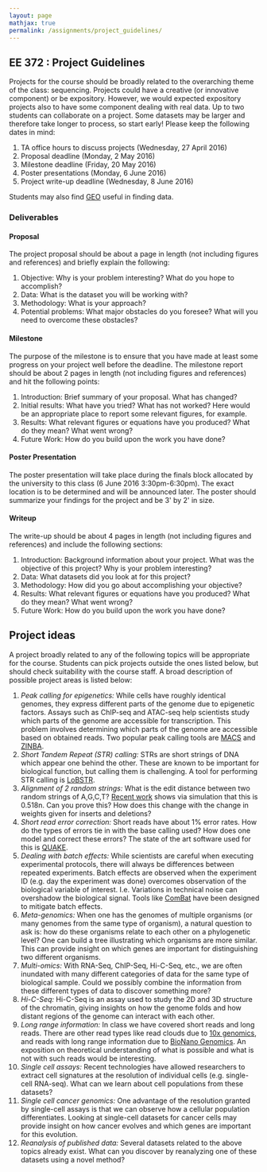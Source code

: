 ```yaml
---
layout: page
mathjax: true
permalink: /assignments/project_guidelines/
---
```


## EE 372 : Project Guidelines

Projects for the course should be broadly related to the overarching theme of the class: sequencing.
Projects could have a creative (or innovative component) or be expository. However, we would expected
expository projects also to have some component dealing with real data.
Up to two students can collaborate on a project. Some datasets may be larger
and therefore take longer to process, so start early! Please keep the following dates in mind:

1. TA office hours to discuss projects  (Wednesday, 27 April 2016)
2. Proposal deadline (Monday, 2 May 2016)  
3. Milestone deadline (Friday, 20 May 2016)  
4. Poster presentations (Monday, 6 June 2016)  
5. Project write-up deadline (Wednesday, 8 June 2016)

Students may also find [GEO](http://www.ncbi.nlm.nih.gov/geo/) useful in finding data.


### Deliverables

#### Proposal

The project proposal should be about a page in length (not including figures and references) and briefly explain the following:

1. Objective: Why is your problem interesting? What do you hope to accomplish?
2. Data: What is the dataset you will be working with?  
3. Methodology: What is your approach?  
4. Potential problems: What major obstacles do you foresee? What will you need to overcome these obstacles?


#### Milestone

The purpose of the milestone is to ensure that you have made at least some progress on your project well before the deadline.  The milestone report should be about 2 pages in length (not including figures and references) and hit the following points:

1. Introduction: Brief summary of your proposal. What has changed?  
2. Initial results: What have you tried? What has not worked? Here would be an appropriate place to report some relevant figures, for example.
3. Results: What relevant figures or equations have you produced? What do they mean? What went wrong?  
4. Future Work: How do you build upon the work you have done?  

#### Poster Presentation

The poster presentation will take place during the finals block allocated by the university to this class (6 June 2016 3:30pm-6:30pm). The exact location is to be determined and will be announced later. The poster should summarize your findings for the project and be 3' by 2' in size.

#### Writeup

The write-up should be about 4 pages in length (not including figures and references) and include the following sections:

1. Introduction: Background information about your project. What was the objective of this project? Why is your problem interesting?  
2. Data: What datasets did you look at for this project?  
3. Methodology: How did you go about accomplishing your objective?  
4. Results: What relevant figures or equations have you produced? What do they mean? What went wrong?  
5. Future Work: How do you build upon the work you have done?

## Project ideas

A project broadly related to any of the following topics will be  appropriate for the course. Students can pick projects outside the ones listed below,
but should check suitability with the course staff.  A broad description of possible project areas is listed below:

1. *Peak calling for epigenetics:*  While cells have roughly identical genomes, they express different parts of the genome due to epigenetic factors. Assays such as ChIP-seq and ATAC-seq help scientists study which parts of the genome are accessible for transcription. This problem involves determining which parts of the genome are accessible based on obtained reads. Two popular peak calling tools are [MACS](http://www.ncbi.nlm.nih.gov/pmc/articles/PMC3120977/) and [ZINBA](https://genomebiology.biomedcentral.com/articles/10.1186/gb-2011-12-7-r67).  
2. *Short Tandem Repeat (STR) calling:*  STRs are short strings of DNA which appear one behind the other. These are known to be important for biological function, but calling them is challenging. A tool for performing STR calling is [LoBSTR](http://www.ncbi.nlm.nih.gov/pubmed/22522390).  
3. *Alignment of 2 random strings:* What is the edit distance between two random strings of A,G,C,T? [Recent work](http://arxiv.org/pdf/1601.07086.pdf) shows via simulation that this is 0.518n. Can you prove this? How does this change with the change in weights given for inserts and deletions?  
4. *Short read error correction:* Short reads have about 1% error rates. How do the types of errors tie in with the base calling used? How does one model and correct these errors? The state of the art software used for this is [QUAKE](http://www.cbcb.umd.edu/software/quake/).
5. *Dealing with batch effects:* While scientists are careful when executing experimental protocols, there will always be differences between repeated experiments. Batch effects are observed when the experiment ID (e.g. day the experiment was done) overcomes observation of the biological variable of interest. I.e. Variations in technical noise can overshadow the biological signal. Tools like [ComBat](http://biostatistics.oxfordjournals.org/content/8/1/118.abstract) have been designed to mitigate batch effects.  
6. *Meta-genomics:* When one has the genomes of multiple organisms (or many genomes from the same type of organism), a natural question to ask is: how do these organisms relate to each other on a phylogenetic level? One can build a tree illustrating which organisms are more similar. This can provide insight on which genes are important for distinguishing two different organisms.  
7. *Multi-omics:* With RNA-Seq, ChIP-Seq, Hi-C-Seq, etc., we are often inundated with many different categories of data for the same type of biological sample. Could we possibly combine the information from these different types of data to discover something more?  
8. *Hi-C-Seq:* Hi-C-Seq is an assay used to study the 2D and 3D structure of the chromatin, giving insights on how the genome folds and how distant regions of the genome can interact with each other.
9. *Long range information:* In class we have covered short reads and long reads. There are other read types like read clouds due to [10x genomics](http://www.10xgenomics.com/), and reads with long range information due to [BioNano Genomics](http://www.bionanogenomics.com/). An exposition on theoretical understanding of what is possible and what is not with such reads would be interesting.
10. *Single cell assays:* Recent technologies have allowed researchers to extract cell signatures at the resolution of individual cells (e.g. single-cell RNA-seq). What can we learn about cell populations from these datasets?  
11. *Single cell cancer genomics:* One advantage of the resolution granted by single-cell assays is that we can observe how a cellular population differentiates. Looking at single-cell datasets for cancer cells may provide insight on how cancer evolves and which genes are important for this evolution.  
12. *Reanalysis of published data:* Several datasets related to the above topics already exist. What can you discover by reanalyzing one of these datasets using a novel method?
